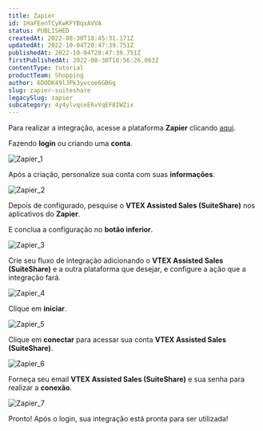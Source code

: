 ```yaml
---
title: Zapier
id: 1HaFEenTCyKwKFYBqxAVVA
status: PUBLISHED
createdAt: 2022-08-30T18:45:31.171Z
updatedAt: 2022-10-04T20:47:39.751Z
publishedAt: 2022-10-04T20:47:39.751Z
firstPublishedAt: 2022-08-30T18:56:26.063Z
contentType: tutorial
productTeam: Shopping
author: 6DODK49lJPk3yvcoe6GB6g
slug: zapier-suiteshare
legacySlug: zapier
subcategory: 4y4ylvqceE6vVqEF8IWZix
---
```


Para realizar a integração, acesse a plataforma **Zapier** clicando [aqui](https://zapier.com).

Fazendo **login** ou criando uma **conta**.

![Zapier_1](//images.ctfassets.net/alneenqid6w5/EQrfjNlvuFJMEv38vvptl/dec4fdb4b6c09c6b0ce30f5097226727/Zapier_1.png)

Após a criação, personalize sua conta com suas **informações**.

![Zapier_2](//images.ctfassets.net/alneenqid6w5/4vjr8JP1W1XG9Xzc2HhITd/7c42c60a14c836eeff91041de5f99d15/Zapier_2.png)

Depois de configurado, pesquise o **VTEX Assisted Sales (SuiteShare)** nos aplicativos do **Zapier**.

E conclua a configuração no **botão inferior**.

![Zapier_3](//images.ctfassets.net/alneenqid6w5/1sF6axf20MhMIxzklT9mbi/7a148a23418c84341f97240ab1576c83/Zapier_3.png)

Crie seu fluxo de integração adicionando o **VTEX Assisted Sales (SuiteShare)** e a outra plataforma que desejar, e configure a ação que a integração fará.

![Zapier_4](//images.ctfassets.net/alneenqid6w5/zfjtW84RbUzLM93CbmX2M/57c15b87bcb4e050986f07a00ba06c1b/Zapier_4.png)

Clique em **iniciar**.

![Zapier_5](//images.ctfassets.net/alneenqid6w5/5jfRBJCFsW9XGErRInbWMh/fb77fd84708e430ca51969f2e2d85b0a/Zapier_5.png)

Clique em **conectar** para acessar sua conta **VTEX Assisted Sales (SuiteShare)**.

![Zapier_6](//images.ctfassets.net/alneenqid6w5/3Pl48zsf6uJhKhL73E5GYN/d5b4de316a721a92a8306920f2af46a9/Zapier_6.png)

Forneça seu email **VTEX Assisted Sales (SuiteShare)** e sua senha para realizar a **conexão**.

![Zapier_7](//images.ctfassets.net/alneenqid6w5/7vbkoNnBLR8SYBG6mQireN/45eef9978e5715ff671c3dc06f0743e9/Zapier_7.png)

Pronto! Após o login, sua integração está pronta para ser utilizada!
